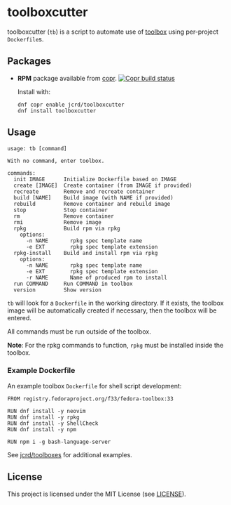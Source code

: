 # toolboxcutter

toolboxcutter (`tb`) is a script to automate use of
[toolbox](https://github.com/containers/toolbox) using per-project
`Dockerfile`s.

## Packages

* **RPM** package available from [copr][1]. [![Copr build status](https://copr.fedorainfracloud.org/coprs/jcrd/toolboxcutter/package/toolboxcutter/status_image/last_build.png)](https://copr.fedorainfracloud.org/coprs/jcrd/toolboxcutter/package/toolboxcutter/)

  Install with:
  ```
  dnf copr enable jcrd/toolboxcutter
  dnf install toolboxcutter
  ```

## Usage

```
usage: tb [command]

With no command, enter toolbox.

commands:
  init IMAGE      Initialize Dockerfile based on IMAGE
  create [IMAGE]  Create container (from IMAGE if provided)
  recreate        Remove and recreate container
  build [NAME]    Build image (with NAME if provided)
  rebuild         Remove container and rebuild image
  stop            Stop container
  rm              Remove container
  rmi             Remove image
  rpkg            Build rpm via rpkg
    options:
      -n NAME       rpkg spec template name
      -e EXT        rpkg spec template extension
  rpkg-install    Build and install rpm via rpkg
    options:
      -n NAME       rpkg spec template name
      -e EXT        rpkg spec template extension
      -r NAME       Name of produced rpm to install
  run COMMAND     Run COMMAND in toolbox
  version         Show version
```

`tb` will look for a `Dockerfile` in the working directory. If it exists, the
toolbox image will be automatically created if necessary, then the toolbox
will be entered.

All commands must be run outside of the toolbox.

**Note**: For the rpkg commands to function, `rpkg` must be installed inside the
toolbox.

### Example Dockerfile

An example toolbox `Dockerfile` for shell script development:
```
FROM registry.fedoraproject.org/f33/fedora-toolbox:33

RUN dnf install -y neovim
RUN dnf install -y rpkg
RUN dnf install -y ShellCheck
RUN dnf install -y npm

RUN npm i -g bash-language-server
```

See [jcrd/toolboxes](https://github.com/jcrd/toolboxes) for additional examples.

## License

This project is licensed under the MIT License (see [LICENSE](LICENSE)).

[1]: https://copr.fedorainfracloud.org/coprs/jcrd/toolboxcutter/
